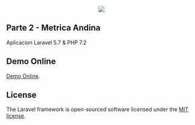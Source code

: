 <p align="center"><img src="https://laravel.com/assets/img/components/logo-laravel.svg"></p>

## Parte 2 - Metrica Andina

Aplicacion Laravel 5.7 & PHP 7.2

## Demo Online

[Demo Online](http://parte2.percy.me).

## License

The Laravel framework is open-sourced software licensed under the [MIT license](https://opensource.org/licenses/MIT).
